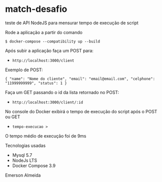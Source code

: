 # match-desafio

teste de API NodeJS para mensurar tempo de execução de script

Rode a aplicação a partir do comando
```SHELL
$ docker-compose --compatibility up --build
```

Após subir a aplicação faça um POST para:
- `http://localhost:3000/client`

Exemplo de POST:

`{
    "name": "Nome do cliente",
    "email": "email@email.com",
    "celphone": "11999999999",
    "status": 1
}`

Faça um GET passando o id da lista retornado no POST:
- `http://localhost:3000/client/:id`

No console do Docker exibirá o tempo de execução do script após o POST ou GET
- `tempo-execucao >`

O tempo médio de execução foi de 9ms

Tecnologias usadas
- Mysql 5.7
- NodeJs LTS
- Docker Compose 3.9

Emerson Almeida
